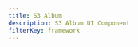 ```yaml
---
title: S3 Album
description: S3 Album UI Component
filterKey: framework
---
```


<inline-fragment framework="react" src="~/legacy-ui/storage/fragments/react/s3-album.md"></inline-fragment>
<inline-fragment framework="vue" src="~/legacy-ui/storage/fragments/vue/s3-album.md"></inline-fragment>
<inline-fragment framework="angular" src="~/legacy-ui/storage/fragments/angular/s3-album.md"></inline-fragment>
<inline-fragment framework="ionic" src="~/legacy-ui/storage/fragments/ionic/s3-album.md"></inline-fragment>
<inline-fragment framework="react-native" src="~/legacy-ui/storage/fragments/react-native/s3-album.md"></inline-fragment>
